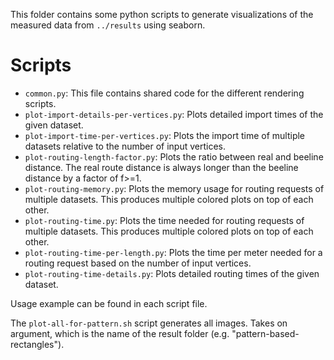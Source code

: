 This folder contains some python scripts to generate visualizations of the measured data from `../results` using seaborn.

# Scripts

* `common.py`: This file contains shared code for the different rendering scripts.
* `plot-import-details-per-vertices.py`: Plots detailed import times of the given dataset.
* `plot-import-time-per-vertices.py`: Plots the import time of multiple datasets relative to the number of input vertices.
* `plot-routing-length-factor.py`: Plots the ratio between real and beeline distance. The real route distance is always longer than the beeline distance by a factor of f>=1.
* `plot-routing-memory.py`: Plots the memory usage for routing requests of multiple datasets. This produces multiple colored plots on top of each other.
* `plot-routing-time.py`: Plots the time needed for routing requests of multiple datasets. This produces multiple colored plots on top of each other.
* `plot-routing-time-per-length.py`: Plots the time per meter needed for a routing request based on the number of input vertices.
* `plot-routing-time-details.py`: Plots detailed routing times of the given dataset.

Usage example can be found in each script file.

The `plot-all-for-pattern.sh` script generates all images. Takes on argument, which is the name of the result folder (e.g. "pattern-based-rectangles").
